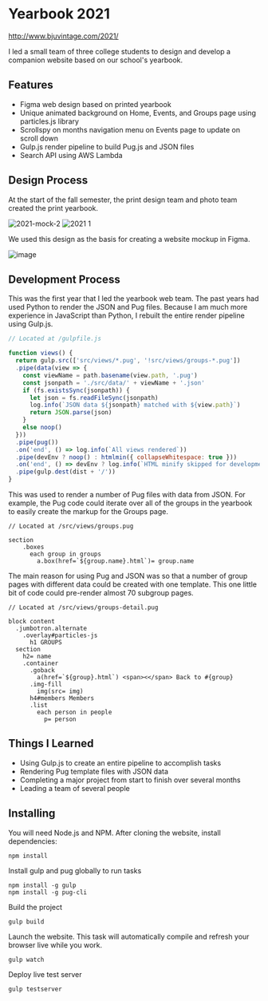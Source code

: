 # Yearbook 2021

http://www.bjuvintage.com/2021/

I led a small team of three college students to design and develop a companion website based on our school's yearbook.

## Features

- Figma web design based on printed yearbook
- Unique animated background on Home, Events, and Groups page using particles.js library
- Scrollspy on months navigation menu on Events page to update on scroll down
- Gulp.js render pipeline to build Pug.js and JSON files
- Search API using AWS Lambda

## Design Process

At the start of the fall semester, the print design team and photo team created the print yearbook.

![2021-mock-2](https://user-images.githubusercontent.com/17521691/185529747-4ca5ee28-7903-4926-b9c0-efba45eef702.jpg)
![2021 1](https://user-images.githubusercontent.com/17521691/185529754-492cc613-e1d1-4c42-aa18-88a07ab46be6.png)

We used this design as the basis for creating a website mockup in Figma.

![image](https://user-images.githubusercontent.com/17521691/185528491-06070146-d655-4ded-8c98-785fdac68de6.png)

## Development Process

This was the first year that I led the yearbook web team. The past years had used Python to render the JSON and Pug files. Because I am much more experience in JavaScript than Python, I rebuilt the entire render pipeline using Gulp.js.

```javascript
// Located at /gulpfile.js

function views() {
  return gulp.src(['src/views/*.pug', '!src/views/groups-*.pug'])
  .pipe(data(view => {
    const viewName = path.basename(view.path, '.pug')
    const jsonpath = './src/data/' + viewName + '.json'
    if (fs.existsSync(jsonpath)) {
      let json = fs.readFileSync(jsonpath)
      log.info(`JSON data ${jsonpath} matched with ${view.path}`)
      return JSON.parse(json)
    }
    else noop()
  }))  
  .pipe(pug())
  .on('end', () => log.info(`All views rendered`))
  .pipe(devEnv ? noop() : htmlmin({ collapseWhitespace: true }))
  .on('end', () => devEnv ? log.info(`HTML minify skipped for development environment`) : log.info(`HTML minified for production`))
  .pipe(gulp.dest(dist + '/'))
}
```
This was used to render a number of Pug files with data from JSON. For example, the Pug code could iterate over all of the groups in the yearbook to easily create the markup for the Groups page.
```pug
// Located at /src/views/groups.pug

section
    .boxes
      each group in groups
        a.box(href=`${group.name}.html`)= group.name
```
The main reason for using Pug and JSON was so that a number of group pages with different data could be created with one template. This one little bit of code could pre-render almost 70 subgroup pages.
```pug
// Located at /src/views/groups-detail.pug

block content
  .jumbotron.alternate
    .overlay#particles-js
      h1 GROUPS
  section 
    h2= name
    .container
      .goback
        a(href=`${group}.html`) <span><</span> Back to #{group}
      .img-fill
        img(src= img)
      h4#members Members
      .list
        each person in people
          p= person
 ```

## Things I Learned
- Using Gulp.js to create an entire pipeline to accomplish tasks
- Rendering Pug template files with JSON data
- Completing a major project from start to finish over several months
- Leading a team of several people

## Installing

You will need Node.js and NPM. After cloning the website, install dependencies:
```
npm install
```
Install gulp and pug globally to run tasks
```
npm install -g gulp
npm install -g pug-cli
```
Build the project
```
gulp build
```
Launch the website. This task will automatically compile and refresh your browser live while you work.
```
gulp watch
```
Deploy live test server
```
gulp testserver
```
